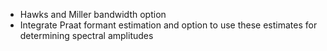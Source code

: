 - Hawks and Miller bandwidth option
- Integrate Praat formant estimation and option to use these estimates for determining spectral amplitudes
